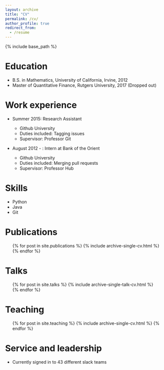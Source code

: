 ```yaml
---
layout: archive
title: "CV"
permalink: /cv/
author_profile: true
redirect_from:
  - /resume
---
```


{% include base_path %}

Education
======
* B.S. in Mathematics, University of California, Irvine, 2012
* Master of Quantitative Finance, Rutgers University, 2017 (Dropped out) 


Work experience
======
* Summer 2015: Research Assistant
  * Github University
  * Duties included: Tagging issues
  * Supervisor: Professor Git

* August 2012 - : Intern at Bank of the Orient 
  * Github University
  * Duties included: Merging pull requests
  * Supervisor: Professor Hub
  
Skills
======
* Python
* Java
* Git

Publications
======
  <ul>{% for post in site.publications %}
    {% include archive-single-cv.html %}
  {% endfor %}</ul>
  
Talks
======
  <ul>{% for post in site.talks %}
    {% include archive-single-talk-cv.html %}
  {% endfor %}</ul>
  
Teaching
======
  <ul>{% for post in site.teaching %}
    {% include archive-single-cv.html %}
  {% endfor %}</ul>
  
Service and leadership
======
* Currently signed in to 43 different slack teams
